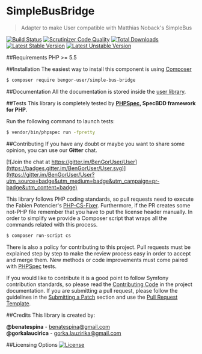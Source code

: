 # SimpleBusBridge
> Adapter to make User compatible with Matthias Noback's SimpleBus

[![Build Status](https://travis-ci.org/BenGorUser/SimpleBusBridge.svg?branch=master)](https://travis-ci.org/BenGorUser/SimpleBusBridge)
[![Scrutinizer Code Quality](https://scrutinizer-ci.com/g/BenGorUser/SimpleBusBridge/badges/quality-score.png?b=master)](https://scrutinizer-ci.com/g/BenGorUser/SimpleBusBridge/?branch=master)
[![Total Downloads](https://poser.pugx.org/bengor-user/simple-bus-bridge-bundle/downloads)](https://packagist.org/packages/bengor-user/simple-bus-bridge-bundle/)
[![Latest Stable Version](https://poser.pugx.org/bengor-user/simple-bus-bridge-bundle/v/stable.svg)](https://packagist.org/packages/bengor-user/simple-bus-bridge-bundle/)
[![Latest Unstable Version](https://poser.pugx.org/bengor-user/simple-bus-bridge-bundle/v/unstable.svg)](https://packagist.org/packages/bengor-user/simple-bus-bridge-bundle/)

##Requirements
PHP >= 5.5

##Installation
The easiest way to install this component is using [Composer][6]
```bash
$ composer require bengor-user/simple-bus-bridge
```

##Documentation
All the documentation is stored inside the [user library](https://github.com/BenGorUser/User/blob/master/docs/index.md).

##Tests
This library is completely tested by **[PHPSpec][1], SpecBDD framework for PHP**.

Run the following command to launch tests:
```bash
$ vendor/bin/phpspec run -fpretty
```

##Contributing
If you have any doubt or maybe you want to share some opinion, you can use our **Gitter** chat.

[![Join the chat at https://gitter.im/BenGorUser/User](https://badges.gitter.im/BenGorUser/User.svg)](https://gitter.im/BenGorUser/User?utm_source=badge&utm_medium=badge&utm_campaign=pr-badge&utm_content=badge)

This library follows PHP coding standards, so pull requests need to execute the Fabien Potencier's [PHP-CS-Fixer][5].
Furthermore, if the PR creates some not-PHP file remember that you have to put the license header manually. In order
to simplify we provide a Composer script that wraps all the commands related with this process.
```bash
$ composer run-script cs
```

There is also a policy for contributing to this project. Pull requests must be explained step by step to make the
review process easy in order to accept and merge them. New methods or code improvements must come paired with
[PHPSpec][1] tests.

If you would like to contribute it is a good point to follow Symfony contribution standards, so please read the
[Contributing Code][2] in the project documentation. If you are submitting a pull request, please follow the guidelines
in the [Submitting a Patch][3] section and use the [Pull Request Template][4].

##Credits
This library is created by:
>
**@benatespina** - [benatespina@gmail.com](mailto:benatespina@gmail.com)<br>
**@gorkalaucirica** - [gorka.lauzirika@gmail.com](mailto:gorka.lauzirika@gmail.com)

##Licensing Options
[![License](https://poser.pugx.org/bengor-user/simple-bus-bridge-bundle/license.svg)](https://github.com/BenGorUser/SimpleBusBridge/blob/master/LICENSE)

[1]: http://www.phpspec.net/
[2]: http://symfony.com/doc/current/contributing/code/index.html
[3]: http://symfony.com/doc/current/contributing/code/patches.html#check-list
[4]: http://symfony.com/doc/current/contributing/code/patches.html#make-a-pull-request
[5]: http://cs.sensiolabs.org/
[6]: http://getcomposer.org
